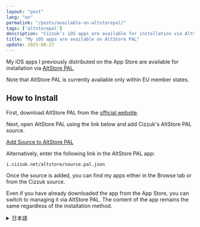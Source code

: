 ```yaml
---
layout: "post"
lang: "en"
permalink: "/posts/available-on-altstorepal/"
tags: ['altstorepal']
description: "Cizzuk's iOS apps are available for installation via AltStore PAL."
title: "My iOS apps are available on AltStore PAL"
update: 2025-08-27
---
```


My iOS apps I previously distributed on the App Store are available for installation via [AltStore PAL](https://altstore.io/).

Note that AltStore PAL is currently available only within EU member states.

## How to Install

First, download AltStore PAL from the [official website](https://altstore.io/download).

Next, open AltStore PAL using the link below and add Cizzuk's AltStore PAL source.

[Add Source to AltStore PAL](altstore-pal://source?url=https://i.cizzuk.net/altstore/source.pal.json)

Alternatively, enter the following link in the AltStore PAL app:

```
i.cizzuk.net/altstore/source.pal.json
```

Once the source is added, you can find my apps either in the Browse tab or from the Cizzuk source.

Even if you have already downloaded the app from the App Store, you can switch to managing it via AltStore PAL. The content of the app remains the same regardless of the installation method.

<details lang="ja">
<summary>日本語</summary>

私がApp Storeで配信していたiOS向けアプリを、[AltStore PAL](https://altstore.io/)からインストールできるようになります。

AltStore PALは現在、EU加盟国内でのみ利用できます。

## インストール方法
初めにAltStore PALを[公式Webサイトからダウンロード](https://altstore.io/download)してください。

次に以下のリンクからAltStore PALを開いて、CizzukのAltStore PALソースを追加してください。

[AltStore PALにソースを追加](altstore-pal://source?url=https://i.cizzuk.net/altstore/source.pal.json)

あるいは以下のリンクをAltStore PALアプリ内で入力します。

```
i.cizzuk.net/altstore/source.pal.json
```

ソースを追加すると、BrowseタブかCizzukのソースから私のアプリを見つけることができます。

すでにApp Storeからダウンロードしている場合でも、AltStore PALからの管理に切り替える事ができます。また、どちらからインストールしてもアプリの内容に違いはありません。

</details>
